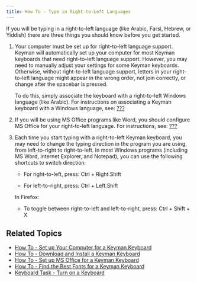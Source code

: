 ```yaml
---
title: How To - Type in Right-to-Left Languages
---
```


If you will be typing in a right-to-left language (like Arabic, Farsi,
Hebrew, or Yiddish) there are three things you should know before you
get started.

1.  Your computer must be set up for right-to-left language support.
    Keyman will automatically set up your computer for most Keyman
    keyboards that need right-to-left language support. However, you may
    need to manually adjust your settings for some Keyman keyboards.
    Otherwise, without right-to-left language support, letters in your
    right-to-left language might appear in the wrong order, not join
    correctly, or change after the spacebar is pressed.

    To do this, simply associate the keyboard with a right-to-left
    Windows language (like Arabic). For instructions on associating a
    Keyman keyboard with a Windows language, see:
    [???](#start_configure-computer)

2.  If you will be using MS Office programs like Word, you should
    configure MS Office for your right-to-left language. For
    instructions, see: [???](#start_configure_office)

3.  Each time you start typing with a right-to-left Keyman keyboard, you
    may need to change the typing direction in the program you are
    using, from left-to-right to right-to-left. In most Windows programs
    (including MS Word, Internet Explorer, and Notepad), you can use the
    following shortcuts to switch direction:

    -   For right-to-left, press: Ctrl + Right.Shift

    -   For left-to-right, press: Ctrl + Left.Shift

    In Firefox:

    -   To toggle between right-to-left and left-to-right, press: Ctrl +
        Shift + X

## Related Topics

-   [How To - Set up Your Computer for a Keyman Keyboard](configure-computer)
-   [How To - Download and Install a Keyman Keyboard](download-and-install-keyboard)
-   [How To - Set up MS Office for a Keyman Keyboard](configure_office)
-   [How To - Find the Best Fonts for a Keyman Keyboard](font)
-   [Keyboard Task - Turn on a Keyboard](../basic/enable_keyboard)
